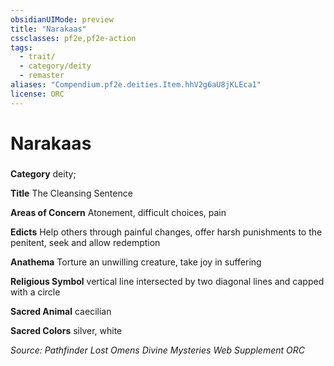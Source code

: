 ```yaml
---
obsidianUIMode: preview
title: "Narakaas"
cssclasses: pf2e,pf2e-action
tags:
  - trait/
  - category/deity
  - remaster
aliases: "Compendium.pf2e.deities.Item.hhV2g6aU8jKLEca1"
license: ORC
---
```

# Narakaas

### 

**Category** deity; 




**Title** The Cleansing Sentence

**Areas of Concern** Atonement, difficult choices, pain

**Edicts** Help others through painful changes, offer harsh punishments to the penitent, seek and allow redemption

**Anathema** Torture an unwilling creature, take joy in suffering

**Religious Symbol** vertical line intersected by two diagonal lines and capped with a circle

**Sacred Animal** caecilian

**Sacred Colors** silver, white

*Source: Pathfinder Lost Omens Divine Mysteries Web Supplement*
*ORC*
